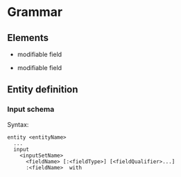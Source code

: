 # Grammar

## Elements

* modifiable field

* modifiable field


## Entity definition

### Input schema

Syntax:
```
entity <entityName>
  ...
  input
    <inputSetName>
      <fieldName> [:<fieldType>] [<fieldQualifier>...] 
      :<fieldName>  with 
      
```
